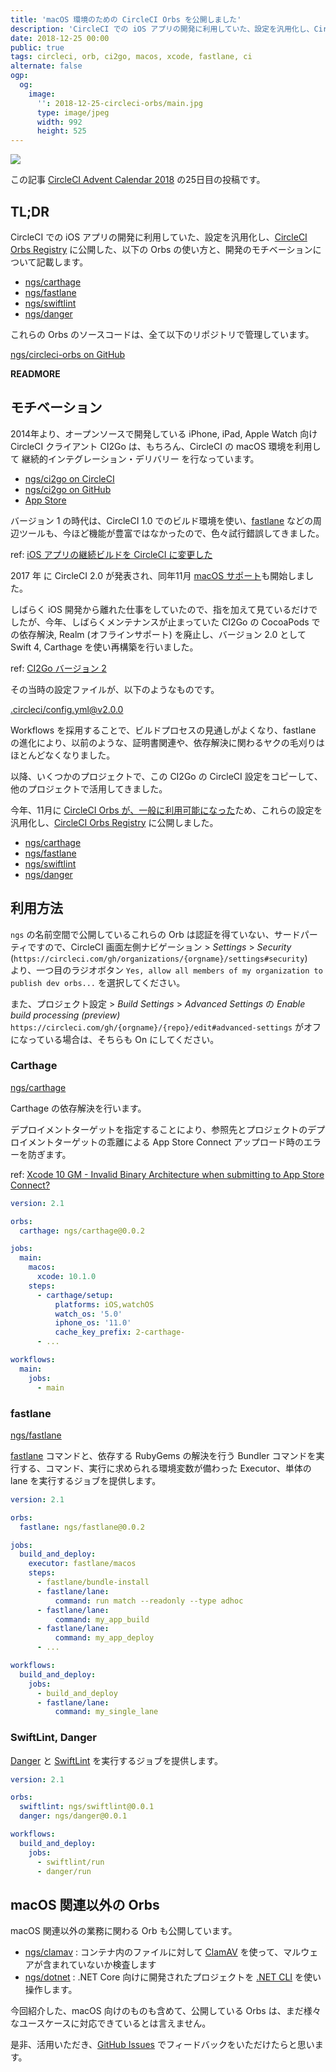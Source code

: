 ```yaml
---
title: 'macOS 環境のための CircleCI Orbs を公開しました'
description: 'CircleCI での iOS アプリの開発に利用していた、設定を汎用化し、CircleCI Orbs Registry に公開した、Orbs について'
date: 2018-12-25 00:00
public: true
tags: circleci, orb, ci2go, macos, xcode, fastlane, ci
alternate: false
ogp:
  og:
    image:
      '': 2018-12-25-circleci-orbs/main.jpg
      type: image/jpeg
      width: 992
      height: 525
---
```


![](2018-12-25-circleci-orbs/main.jpg)

この記事 [CircleCI Advent Calendar 2018] の25日目の投稿です。

## TL;DR

CircleCI での iOS アプリの開発に利用していた、設定を汎用化し、[CircleCI Orbs Registry] に公開した、以下の Orbs の使い方と、開発のモチベーションについて記載します。

- [ngs/carthage]
- [ngs/fastlane]
- [ngs/swiftlint]
- [ngs/danger]

これらの Orbs のソースコードは、全て以下のリポジトリで管理しています。

[ngs/circleci-orbs on GitHub](https://github.com/ngs/circleci-orbs)

__READMORE__

## モチベーション

2014年より、オープンソースで開発している iPhone, iPad, Apple Watch 向け CircleCI クライアント CI2Go は、もちろん、CircleCI の macOS 環境を利用して 継続的インテグレーション・デリバリー を行なっています。

- [ngs/ci2go on CircleCI](https://circleci.com/gh/ngs/ci2go)
- [ngs/ci2go on GitHub](https://github.com/ngs/ci2go)
- [App Store](https://itunes.apple.com/app/id940028427?mt=8)

バージョン 1 の時代は、CircleCI 1.0 でのビルド環境を使い、[fastlane] などの周辺ツールも、今ほど機能が豊富ではなかったので、色々試行錯誤してきました。

ref: [iOS アプリの継続ビルドを CircleCI に変更した](/2015/03/24/circleci-ios/)

2017 年 に CircleCI 2.0 が発表され、同年11月 [macOS サポート]も開始しました。

しばらく iOS 開発から離れた仕事をしていたので、指を加えて見ているだけでしたが、今年、しばらくメンテナンスが止まっていた CI2Go の CocoaPods での依存解決, Realm (オフラインサポート) を廃止し、バージョン 2.0 として Swift 4, Carthage を使い再構築を行いました。

ref: [CI2Go バージョン 2](/2018/07/02/ci2go-v2/)

その当時の設定ファイルが、以下のようなものです。

[.circleci/config.yml@v2.0.0](https://github.com/ngs/ci2go/blob/v2.0.0/.circleci/config.yml)

Workflows を採用することで、ビルドプロセスの見通しがよくなり、fastlane の進化により、以前のような、証明書関連や、依存解決に関わるヤクの毛刈りはほとんどなくなりました。

以降、いくつかのプロジェクトで、この CI2Go の CircleCI 設定をコピーして、他のプロジェクトで活用してきました。

今年、11月に [CircleCI Orbs が、一般に利用可能になった](https://circleci.com/blog/announcing-orbs-technology-partner-program/)ため、これらの設定を汎用化し、[CircleCI Orbs Registry] に公開しました。

- [ngs/carthage]
- [ngs/fastlane]
- [ngs/swiftlint]
- [ngs/danger]

## 利用方法

`ngs` の名前空間で公開しているこれらの Orb は認証を得ていない、サードパーティですので、CircleCI 画面左側ナビゲーション > _Settings_ > _Security_ (`https://circleci.com/gh/organizations/{orgname}/settings#security`)<br>
より、一つ目のラジオボタン `Yes, allow all members of my organization to publish dev orbs...` を選択してください。

また、プロジェクト設定 > _Build Settings_ > _Advanced Settings_ の _Enable build processing (preview)_ `https://circleci.com/gh/{orgname}/{repo}/edit#advanced-settings` がオフになっている場合は、そちらも On にしてください。

### Carthage

[ngs/carthage]

Carthage の依存解決を行います。

デプロイメントターゲットを指定することにより、参照先とプロジェクトのデプロイメントターゲットの乖離による App Store Connect アップロード時のエラーを防ぎます。

ref: [Xcode 10 GM - Invalid Binary Architecture when submitting to App Store Connect?](https://stackoverflow.com/a/52315766)

```yml
version: 2.1

orbs:
  carthage: ngs/carthage@0.0.2

jobs:
  main:
    macos:
      xcode: 10.1.0
    steps:
      - carthage/setup:
          platforms: iOS,watchOS
          watch_os: '5.0'
          iphone_os: '11.0'
          cache_key_prefix: 2-carthage-
      - ...

workflows:
  main:
    jobs:
      - main
```

### fastlane

[ngs/fastlane]

[fastlane] コマンドと、依存する RubyGems の解決を行う Bundler コマンドを実行する、コマンド、実行に求められる環境変数が備わった Executor、単体の lane を実行するジョブを提供します。

```yaml
version: 2.1

orbs:
  fastlane: ngs/fastlane@0.0.2

jobs:
  build_and_deploy:
    executor: fastlane/macos
    steps:
      - fastlane/bundle-install
      - fastlane/lane:
          command: run match --readonly --type adhoc
      - fastlane/lane:
          command: my_app_build
      - fastlane/lane:
          command: my_app_deploy
      - ...

workflows:
  build_and_deploy:
    jobs:
      - build_and_deploy
      - fastlane/lane:
          command: my_single_lane
```

### SwiftLint, Danger

[Danger] と [SwiftLint] を実行するジョブを提供します。

```yaml
version: 2.1

orbs:
  swiftlint: ngs/swiftlint@0.0.1
  danger: ngs/danger@0.0.1

workflows:
  build_and_deploy:
    jobs:
      - swiftlint/run
      - danger/run
```

## macOS 関連以外の Orbs

macOS 関連以外の業務に関わる Orb も公開しています。

- [ngs/clamav] : コンテナ内のファイルに対して [ClamAV] を使って、マルウェアが含まれていないか検査します
- [ngs/dotnet] : .NET Core 向けに開発されたプロジェクトを [.NET CLI] を使い操作します。

今回紹介した、macOS 向けのものも含めて、公開している Orbs は、まだ様々なユースケースに対応できているとは言えません。

是非、活用いただき、[GitHub Issues] でフィードバックをいただけたらと思います。

[CircleCI Advent Calendar 2018]: https://qiita.com/advent-calendar/2018/circleci
[CircleCI Orbs Registry]: https://circleci.com/orbs/registry/
[fastlane]: https://fastlane.tools/
[macOS サポート]: https://circleci.com/blog/one-more-thing-apple-developers-can-now-build-for-macos-ios-tvos-and-watchos-on-circleci-2-0/
[ngs/carthage]: https://circleci.com/orbs/registry/orb/ngs/carthage
[ngs/fastlane]: https://circleci.com/orbs/registry/orb/ngs/fastlane
[ngs/swiftlint]: https://circleci.com/orbs/registry/orb/ngs/swiftlint
[ngs/danger]: https://circleci.com/orbs/registry/orb/ngs/danger
[ngs/dotnet]: https://circleci.com/orbs/registry/orb/ngs/dotnet
[ngs/clamav]: https://circleci.com/orbs/registry/orb/ngs/clamav
[Danger]: https://danger.systems/
[SwiftLint]: https://github.com/realm/SwiftLint
[ClamAV]: https://www.clamav.net/
[.NET CLI]: https://docs.microsoft.com/en-us/dotnet/core/tools/
[GitHub Issues]: https://github.com/ngs/circleci-orbs/issues
